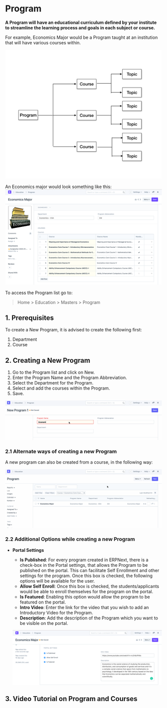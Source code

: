 
# Program



**A Program will have an educational curriculum defined by your institute to streamline the learning process and goals in each subject or course.**


For example, Economics Major would be a Program taught at an institution that will have various courses within.


![Program](/files/education-program-workflow.png)


An Economics major would look something like this:
![Program](/files/education-program-2.png)


To access the Program list go to:


> Home > Education > Masters > Program


## 1. Prerequisites


To create a New Program, it is advised to create the following first:


1. Department
2. Course


## 2. Creating a New Program


1. Go to the Program list and click on New.
2. Enter the Program Name and the Program Abbreviation.
3. Select the Department for the Program.
4. Select and add the courses within the Program.
5. Save.


![Program](/files/education-program-1.gif)


### 2.1 Alternate ways of creating a new Program


A new program can also be created from a course, in the following way:


![Program](/files/education-program-3.gif)


### 2.2 Additional Options while creating a new Program


* **Portal Settings**


	+ **Is Published**: For every program created in ERPNext, there is a check-box in the Portal settings, that allows the Program to be published on the portal. This can facilitate Self Enrollment and other settings for the program. Once this box is checked, the following options will be available for the user.
	+ **Allow Self Enroll**: Once this box is checked, the students/applicants would be able to enroll themselves for the program on the portal.
	+ **Is Featured**: Enabling this option would allow the program to be featured on the portal.
	+ **Intro Video**: Enter the link for the video that you wish to add an Introductory Video for the Program.
	+ **Description**: Add the description of the Program which you want to be visible on the portal.
	
	
	![Program](/files/education-program-4.png)


## 3. Video Tutorial on Program and Courses










